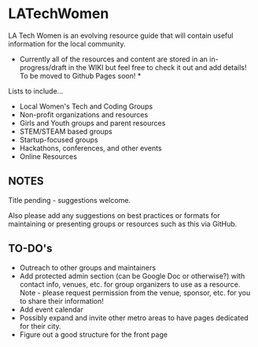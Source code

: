 # LATechWomen

LA Tech Women is an evolving resource guide that will contain useful information for the local community. 

* Currently all of the resources and content are stored in an in-progress/draft in the WIKI but feel free to check it out and add details! To be moved to Github Pages soon! * 

Lists to include...

- Local Women's Tech and Coding Groups
- Non-profit organizations and resources
- Girls and Youth groups and parent resources
- STEM/STEAM based groups
- Startup-focused groups
- Hackathons, conferences, and other events
- Online Resources


## NOTES

Title pending - suggestions welcome.

Also please add any suggestions on best practices or formats for maintaining or presenting groups or resources such as this via GitHub. 


## TO-DO's

* Outreach to other groups and maintainers
* Add protected admin section (can be Google Doc or otherwise?) with contact info, venues, etc. for group organizers to use as a resource. Note - please request permission from the venue, sponsor, etc. for you to share their information!
* Add event calendar
* Possibly expand and invite other metro areas to have pages dedicated for their city.
* Figure out a good structure for the front page
